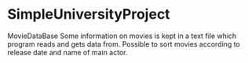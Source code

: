 # SimpleUniversityProject
MovieDataBase
Some information on movies is kept in a text file which program reads
and gets data from.
Possible to sort movies according to release date and name of main actor.
